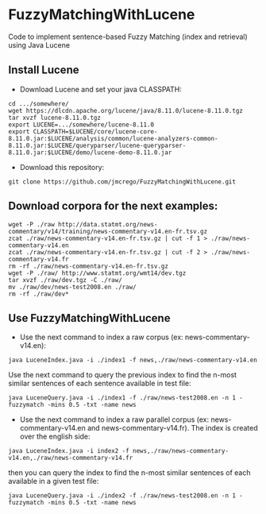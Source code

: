# FuzzyMatchingWithLucene
Code to implement sentence-based Fuzzy Matching (index and retrieval) using Java Lucene

## Install Lucene
* Download Lucene and set your java CLASSPATH:
```
cd .../somewhere/
wget https://dlcdn.apache.org/lucene/java/8.11.0/lucene-8.11.0.tgz
tar xvzf lucene-8.11.0.tgz
export LUCENE=.../somewhere/lucene-8.11.0
export CLASSPATH=$LUCENE/core/lucene-core-8.11.0.jar:$LUCENE/analysis/common/lucene-analyzers-common-8.11.0.jar:$LUCENE/queryparser/lucene-queryparser-8.11.0.jar:$LUCENE/demo/lucene-demo-8.11.0.jar
```
* Download this repository:
```
git clone https://github.com/jmcrego/FuzzyMatchingWithLucene.git
```
## Download corpora for the next examples:
```
wget -P ./raw http://data.statmt.org/news-commentary/v14/training/news-commentary-v14.en-fr.tsv.gz
zcat ./raw/news-commentary-v14.en-fr.tsv.gz | cut -f 1 > ./raw/news-commentary-v14.en
zcat ./raw/news-commentary-v14.en-fr.tsv.gz | cut -f 2 > ./raw/news-commentary-v14.fr
rm -rf ./raw/news-commentary-v14.en-fr.tsv.gz
wget -P ./raw/ http://www.statmt.org/wmt14/dev.tgz
tar xvzf ./raw/dev.tgz -C ./raw/
mv ./raw/dev/news-test2008.en ./raw/
rm -rf ./raw/dev*
```
## Use FuzzyMatchingWithLucene
* Use the next command to index a raw corpus (ex: news-commentary-v14.en):
```
java LuceneIndex.java -i ./index1 -f news,./raw/news-commentary-v14.en
```
Use the next command to query the previous index to find the n-most similar sentences of each sentence available in test file:
```
java LuceneQuery.java -i ./index1 -f ./raw/news-test2008.en -n 1 -fuzzymatch -mins 0.5 -txt -name news
```
* Use the next command to index a raw parallel corpus (ex: news-commentary-v14.en and news-commentary-v14.fr). The index is created over the english side:
```
java LuceneIndex.java -i index2 -f news,./raw/news-commentary-v14.en,./raw/news-commentary-v14.fr
```
then you can query the index to find the n-most similar sentences of each available in a given test file:
```
java LuceneQuery.java -i ./index2 -f ./raw/news-test2008.en -n 1 -fuzzymatch -mins 0.5 -txt -name news
```
